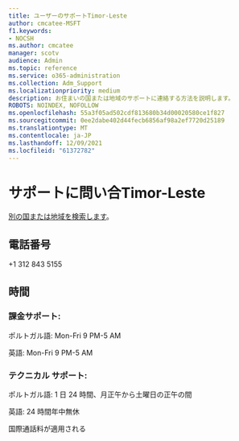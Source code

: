 ```yaml
---
title: ユーザーのサポートTimor-Leste
author: cmcatee-MSFT
f1.keywords:
- NOCSH
ms.author: cmcatee
manager: scotv
audience: Admin
ms.topic: reference
ms.service: o365-administration
ms.collection: Adm_Support
ms.localizationpriority: medium
description: お住まいの国または地域のサポートに連絡する方法を説明します。
ROBOTS: NOINDEX, NOFOLLOW
ms.openlocfilehash: 55a3f05ad502cdf813680b34d00020580ce1f827
ms.sourcegitcommit: 0ee2dabe402d44fecb6856af98a2ef7720d25189
ms.translationtype: MT
ms.contentlocale: ja-JP
ms.lasthandoff: 12/09/2021
ms.locfileid: "61372782"
---
```

# <a name="contact-support-for-timor-leste"></a>サポートに問い合Timor-Leste

[別の国または地域を検索します](../get-help-support.md)。

## <a name="phone-number"></a>電話番号
+1 312 843 5155

## <a name="hours"></a>時間
### <a name="billing-support"></a>課金サポート:

ポルトガル語: Mon-Fri 9 PM-5 AM

英語: Mon-Fri 9 PM-5 AM

### <a name="technical-support"></a>テクニカル サポート:

ポルトガル語: 1 日 24 時間、月正午から土曜日の正午の間

英語: 24 時間年中無休

国際通話料が適用される
